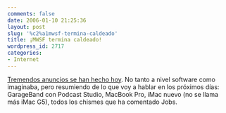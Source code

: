 ```yaml
---
comments: false
date: 2006-01-10 21:25:36
layout: post
slug: '%c2%a1mwsf-termina-caldeado'
title: ¡MWSF termina caldeado!
wordpress_id: 2717
categories:
- Internet
---
```


[Tremendos anuncios se han hecho hoy](http://www.apple.com). No tanto a nivel software como imaginaba, pero resumiendo de lo que voy a hablar en los próximos días: GarageBand con Podcast Studio, MacBook Pro, iMac nuevo (no se llama más iMac G5), todos los chismes que ha comentado Jobs.
